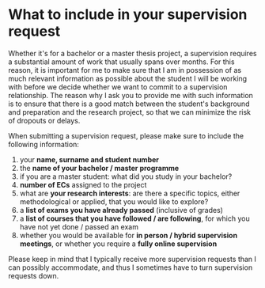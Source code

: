 # What to include in your supervision request

Whether it's for a bachelor or a master thesis project, a supervision requires a substantial amount of work that usually spans over months. For this reason, it is important for me to make sure that I am in possession of as much relevant information as possible about the student I will be working with before we decide whether we want to commit to a supervision relationship. The reason why I ask you to provide me with such information is to ensure that there is a good match between the student's background and preparation and the research project, so that we can minimize the risk of dropouts or delays.

When submitting a supervision request, please make sure to include the following information:

1. your **name, surname and student number**
2. the **name of your bachelor / master programme**
3. if you are a master student: what did you study in your bachelor?
4. **number of ECs** assigned to the project
5. what are **your research interests**: are there a specific topics, either methodological or applied, that you would like to explore?
6. a **list of exams you have already passed** (inclusive of grades)
7. a **list of courses that you have followed / are following**, for which you have not yet done / passed an exam
8. whether you would be available for **in person / hybrid supervision meetings**, or whether you require a **fully online supervision**

Please keep in mind that I typically receive more supervision requests than I can possibly accommodate, and thus I sometimes have to turn supervision requests down.
